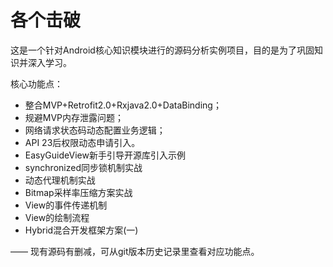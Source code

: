 # 各个击破
这是一个针对Android核心知识模块进行的源码分析实例项目，目的是为了巩固知识并深入学习。

核心功能点：
- 整合MVP+Retrofit2.0+Rxjava2.0+DataBinding；
- 规避MVP内存泄露问题；
- 网络请求状态码动态配置业务逻辑；
- API 23后权限动态申请引入。
- EasyGuideView新手引导开源库引入示例
- synchronized同步锁机制实战
- 动态代理机制实战
- Bitmap采样率压缩方案实战
- View的事件传递机制
- View的绘制流程
- Hybrid混合开发框架方案(一)


—— 现有源码有删减，可从git版本历史记录里查看对应功能点。



